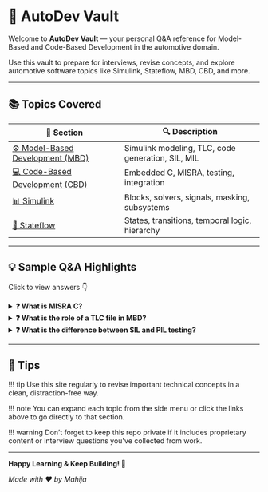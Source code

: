 # 🚗 AutoDev Vault

Welcome to **AutoDev Vault** — your personal Q&A reference for Model-Based and Code-Based Development in the automotive domain.

Use this vault to prepare for interviews, revise concepts, and explore automotive software topics like Simulink, Stateflow, MBD, CBD, and more.

---

## 📚 Topics Covered

| 🧠 Section | 🔍 Description |
|-----------|----------------|
| [⚙️ Model-Based Development (MBD)](mbd.md) | Simulink modeling, TLC, code generation, SIL, MIL |
| [💻 Code-Based Development (CBD)](cbd.md) | Embedded C, MISRA, testing, integration |
| [📊 Simulink](simulink.md) | Blocks, solvers, signals, masking, subsystems |
| [🔁 Stateflow](stateflow.md) | States, transitions, temporal logic, hierarchy |

---

## 💡 Sample Q&A Highlights

Click to view answers 👇

<details>
<summary><strong>❓ What is MISRA C?</strong></summary>

MISRA C is a set of coding standards developed to ensure safety, security, and portability of C code, primarily used in automotive and embedded systems.

</details>

<details>
<summary><strong>❓ What is the role of a TLC file in MBD?</strong></summary>

TLC (Target Language Compiler) files define how Simulink models are translated into C code during the code generation process.

</details>

<details>
<summary><strong>❓ What is the difference between SIL and PIL testing?</strong></summary>

- **SIL (Software-in-the-loop)** simulates your code on a PC.
- **PIL (Processor-in-the-loop)** runs the code on the actual hardware or target microcontroller.

</details>

---

## 🧭 Tips

!!! tip
    Use this site regularly to revise important technical concepts in a clean, distraction-free way.

!!! note
    You can expand each topic from the side menu or click the links above to go directly to that section.

!!! warning
    Don’t forget to keep this repo private if it includes proprietary content or interview questions you've collected from work.

---

**Happy Learning & Keep Building! 🔧**

*Made with ❤️ by Mahija*
